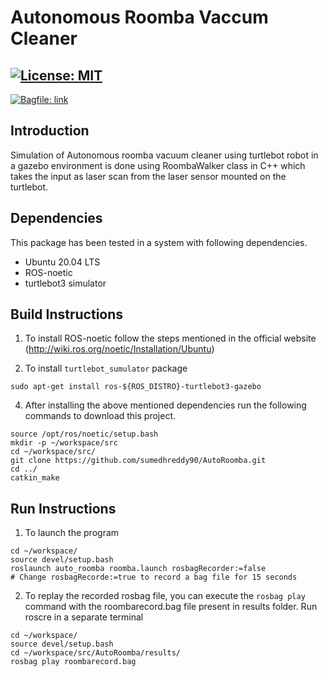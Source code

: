 # Autonomous Roomba Vaccum Cleaner

[![License: MIT](https://img.shields.io/badge/License-MIT-yellow.svg)](https://opensource.org/licenses/MIT)
---

[![Bagfile: link](https://img.shields.io/badge/License-MIT-yellow.svg)](https://drive.google.com/file/d/1ONlMlc4U2EQrxI3sEe9bCFMNWGaF0u8K/view?usp=sharing)

## Introduction

Simulation of Autonomous roomba vacuum cleaner using turtlebot robot in a gazebo environment is done using RoombaWalker class in C++ which takes the input as laser scan from the laser sensor mounted on the turtlebot.


## Dependencies

This package has been tested in a system with following dependencies.
- Ubuntu 20.04 LTS
- ROS-noetic 
- turtlebot3 simulator

## Build Instructions

1) To install ROS-noetic follow the steps mentioned in the official website (http://wiki.ros.org/noetic/Installation/Ubuntu)

2) To install `turtlebot_sumulator` package
```
sudo apt-get install ros-${ROS_DISTRO}-turtlebot3-gazebo
``` 

4) After installing the above mentioned dependencies run the following commands to download this project.
```
source /opt/ros/noetic/setup.bash
mkdir -p ~/workspace/src
cd ~/workspace/src/
git clone https://github.com/sumedhreddy90/AutoRoomba.git
cd ../ 
catkin_make
```

## Run Instructions

1) To launch the program
```
cd ~/workspace/
source devel/setup.bash
roslaunch auto_roomba roomba.launch rosbagRecorder:=false
# Change rosbagRecorde:=true to record a bag file for 15 seconds
```

2) To replay the recorded rosbag file, you can execute the `rosbag play	` command with the roombarecord.bag file present in results folder. Run roscre in a separate terminal
```
cd ~/workspace/
source devel/setup.bash
cd ~/workspace/src/AutoRoomba/results/
rosbag play roombarecord.bag 
```